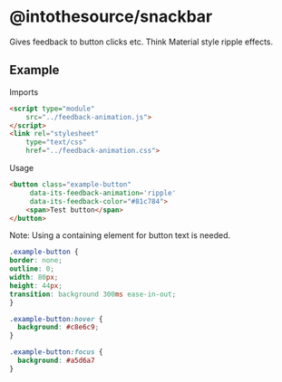 # @intothesource/snackbar

Gives feedback to button clicks etc. Think Material style ripple effects.

## Example


Imports
```html
<script type="module"
	src="../feedback-animation.js">
</script>
<link rel="stylesheet"
  	type="text/css"
  	href="../feedback-animation.css">
```

Usage
```html
<button class="example-button"
 	 data-its-feedback-animation='ripple'
 	 data-its-feedback-color="#81c784">
	<span>Test button</span>
</button>
```
Note: Using a containing element for button text is needed.

```css
.example-button {
border: none;
outline: 0;
width: 80px;
height: 44px;
transition: background 300ms ease-in-out;
}

.example-button:hover {
  background: #c8e6c9;
}

.example-button:focus {
  background: #a5d6a7
}
```
